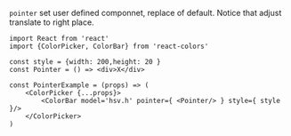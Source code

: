 `pointer` set user defined componnet, replace of default. Notice that adjust translate to right place.

```
import React from 'react'
import {ColorPicker, ColorBar} from 'react-colors'

const style = {width: 200,height: 20 }
const Pointer = () => <div>X</div>

const PointerExample = (props) => (
	<ColorPicker {...props}>
		<ColorBar model='hsv.h' pointer={ <Pointer/> } style={ style }/>
	</ColorPicker>
)
```